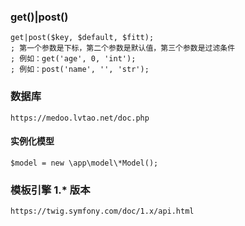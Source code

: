 ### get()|post()
```
get|post($key, $default, $fitt);
; 第一个参数是下标，第二个参数是默认值，第三个参数是过滤条件
; 例如：get('age', 0, 'int');
; 例如：post('name', '', 'str');
```

### 数据库
```
https://medoo.lvtao.net/doc.php
```

#### 实例化模型
```
$model = new \app\model\*Model();
```

### 模板引擎 1.* 版本
```
https://twig.symfony.com/doc/1.x/api.html
```
